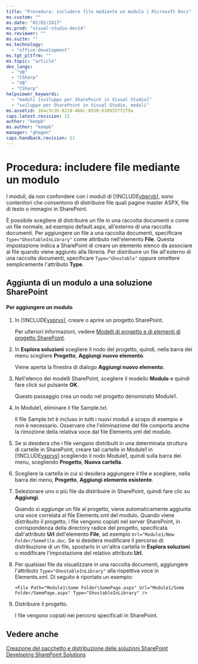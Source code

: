 ```yaml
---
title: "Procedura: includere file mediante un modulo | Microsoft Docs"
ms.custom: ""
ms.date: "02/02/2017"
ms.prod: "visual-studio-dev14"
ms.reviewer: ""
ms.suite: ""
ms.technology: 
  - "office-development"
ms.tgt_pltfrm: ""
ms.topic: "article"
dev_langs: 
  - "VB"
  - "CSharp"
  - "VB"
  - "CSharp"
helpviewer_keywords: 
  - "moduli [sviluppo per SharePoint in Visual Studio]"
  - "sviluppo per SharePoint in Visual Studio, moduli"
ms.assetid: 16ac3c3b-8219-466c-8550-6109357f2f9a
caps.latest.revision: 12
author: "kempb"
ms.author: "kempb"
manager: "ghogen"
caps.handback.revision: 11
---
```

# Procedura: includere file mediante un modulo
  I *moduli*, da non confondere con i moduli di [!INCLUDE[vbprvb](../sharepoint/includes/vbprvb-md.md)], sono contenitori che consentono di distribuire file quali pagine master ASPX, file di testo o immagini in SharePoint.  
  
 È possibile scegliere di distribuire un file in una raccolta documenti o come un file normale, ad esempio default.aspx, all'esterno di una raccolta documenti.  Per aggiungere un file a una raccolta documenti, specificare `Type="GhostableInLibrary"` come attributo nell'elemento **File**.  Questa impostazione indica a SharePoint di creare un elemento elenco da associare al file quando viene aggiunto alla libreria.  Per distribuire un file all'esterno di una raccolta documenti, specificare `Type="Ghostable"` oppure omettere semplicemente l'attributo **Type**.  
  
## Aggiunta di un modulo a una soluzione SharePoint  
  
#### Per aggiungere un modulo  
  
1.  In [!INCLUDE[vsprvs](../sharepoint/includes/vsprvs-md.md)], creare o aprire un progetto SharePoint.  
  
     Per ulteriori informazioni, vedere [Modelli di progetto e di elementi di progetto SharePoint](../sharepoint/sharepoint-project-and-project-item-templates.md).  
  
2.  In **Esplora soluzioni** scegliere il nodo del progetto, quindi, nella barra dei menu scegliere **Progetto**, **Aggiungi nuovo elemento**.  
  
     Viene aperta la finestra di dialogo **Aggiungi nuovo elemento**.  
  
3.  Nell'elenco dei modelli SharePoint, scegliere il modello **Modulo** e quindi fare click sul pulsante **OK**.  
  
     Questo passaggio crea un nodo nel progetto denominato Module1.  
  
4.  In Module1, eliminare il file Sample.txt.  
  
     Il file Sample.txt è incluso in tutti i nuovi moduli a scopo di esempio e non è necessario. Osservare che l'eliminazione del file comporta anche la rimozione della relativa voce dal file Elements.xml del modulo.  
  
5.  Se si desidera che i file vengano distribuiti in una determinata struttura di cartelle in SharePoint, creare tali cartelle in Module1 in [!INCLUDE[vsprvs](../sharepoint/includes/vsprvs-md.md)] scegliendo il nodo Module1, quindi sulla barra dei menu, scegliendo **Progetto**, **Nuova cartella**.  
  
6.  Scegliere la cartella in cui si desidera aggiungere il file e scegliere, nella barra dei menu, **Progetto**, **Aggiungi elemento esistente**.  
  
7.  Selezionare uno o più file da distribuire in SharePoint, quindi fare clic su **Aggiungi**.  
  
     Quando si aggiunge un file al progetto, viene automaticamente aggiunta una voce correlata al file Elements.xml del modulo.  Quando viene distribuito il progetto, i file vengono copiati nel server SharePoint, in corrispondenza della directory radice del progetto, specificata dall'attributo **Url** dell'elemento **File**, ad esempio `Url="Module1/New Folder/SomeFile.doc`.  Se si desidera modificare il percorso di distribuzione di un file, spostarlo in un'altra cartella in **Esplora soluzioni** o modificare l'impostazione del relativo attributo **Url**.  
  
8.  Per qualsiasi file da visualizzare in una raccolta documenti, aggiungere l'attributo `Type="GhostableInLibrary"` alla rispettiva voce in Elements.xml.  Di seguito è riportato un esempio:  
  
    ```  
    <File Path="Module1\Some Folder\SomePage.aspx" Url="Module1/Some Folder/SomePage.aspx" Type="GhostableInLibrary" />  
    ```  
  
9. Distribuire il progetto.  
  
     I file vengono copiati nei percorsi specificati in SharePoint.  
  
## Vedere anche  
 [Creazione del pacchetto e distribuzione delle soluzioni SharePoint](../sharepoint/packaging-and-deploying-sharepoint-solutions.md)   
 [Developing SharePoint Solutions](../sharepoint/developing-sharepoint-solutions.md)  
  
  
